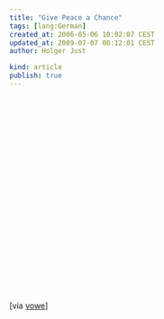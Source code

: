 ```yaml
---
title: "Give Peace a Chance"
tags: [lang:German]
created_at: 2006-05-06 10:02:07 CEST
updated_at: 2009-07-07 00:12:01 CEST
author: Holger Just

kind: article
publish: true
---
```


<object style="width:425px; height:350px;" data="http://www.youtube.com/v/7meAXUguTQo" class="center">
    <param name="movie" value="http://www.youtube-nocookie.com/v/7meAXUguTQo&amp;hl=de&amp;fs=1&amp;color1=0x3a3a3a&amp;color2=0x999999&amp;hd=1" />
    <param name="allowFullScreen" value="true">
    <embed src="http://www.youtube-nocookie.com/v/7meAXUguTQo&amp;hl=de&amp;fs=1&amp;color1=0x3a3a3a&amp;color2=0x999999&amp;hd=1" type="application/x-shockwave-flash" allowscriptaccess="always" allowfullscreen="true" width="425" height="350">
  </object>

[via [vowe](http://vowe.net/archives/007225.html)]